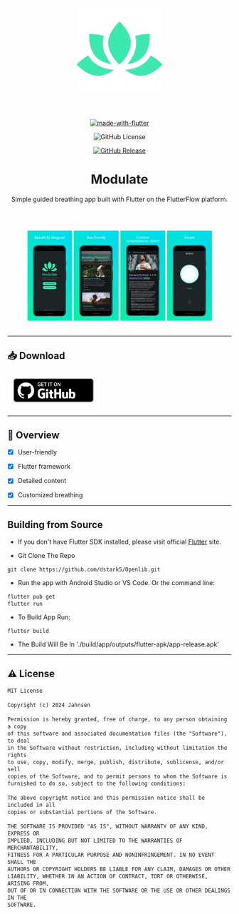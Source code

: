 <div align="center">

<img width="192" height="192" src="android/app/src/main/res/mipmap-xxxhdpi/round_launcher.png" align="center" alt="">

<br></br>

[![made-with-flutter](https://img.shields.io/badge/Made%20with-Flutter-4361ee.svg?style=for-the-badge&labelColor=1c2427&color=3be8b0)](https://flutter.dev/)

![GitHub License](https://img.shields.io/github/license/piupnoin928/Modulate?style=for-the-badge&labelColor=1c2427&color=3be8b0)

[![GitHub Release](https://img.shields.io/github/v/release/piupnoin928/Modulate?style=for-the-badge&labelColor=1c2427&color=3be8b0)](https://github.com/piupnoin928/Modulate/releases/)

# Modulate

Simple guided breathing app built with Flutter on the FlutterFlow platform.

<br></br>

</div>

<div align="left">

<div align="center">

  <img src="metadata/images/screenshots/app-titlescreen.png" width="20%" alt=""/>

  <img src="metadata/images/screenshots/app-secondscreen.png" width="20%" alt=""/>

  <img src="metadata/images/screenshots/app-thirdscreen.png" width="20%" alt=""/>

  <img src="metadata/images/screenshots/app-fourthscreen.png" width="20%" alt=""/>

</div>

<br>

</div>

---

## 📥 Download

[<img src="metadata/images/icons/github.png" alt="Get it on GitHub" height="80">](https://github.com/piupnoin928/Modulate/releases/)

---

## 📝 Overview

- [x] User-friendly

- [x] Flutter framework

- [x] Detailed content

- [x] Customized breathing

---

## Building from Source

- If you don't have Flutter SDK installed, please visit official [Flutter](https://flutter.dev) site.

- Git Clone The Repo

```
git clone https://github.com/dstark5/Openlib.git
```

- Run the app with Android Studio or VS Code. Or the command line:

```
flutter pub get
flutter run
```

- To Build App Run:
```
flutter build
```
- The Build Will Be In './build/app/outputs/flutter-apk/app-release.apk'

---

## ⚠️ License

    MIT License
    
    Copyright (c) 2024 Jahnsen
    
    Permission is hereby granted, free of charge, to any person obtaining a copy
    of this software and associated documentation files (the "Software"), to deal
    in the Software without restriction, including without limitation the rights
    to use, copy, modify, merge, publish, distribute, sublicense, and/or sell
    copies of the Software, and to permit persons to whom the Software is
    furnished to do so, subject to the following conditions:
    
    The above copyright notice and this permission notice shall be included in all
    copies or substantial portions of the Software.
    
    THE SOFTWARE IS PROVIDED "AS IS", WITHOUT WARRANTY OF ANY KIND, EXPRESS OR
    IMPLIED, INCLUDING BUT NOT LIMITED TO THE WARRANTIES OF MERCHANTABILITY,
    FITNESS FOR A PARTICULAR PURPOSE AND NONINFRINGEMENT. IN NO EVENT SHALL THE
    AUTHORS OR COPYRIGHT HOLDERS BE LIABLE FOR ANY CLAIM, DAMAGES OR OTHER
    LIABILITY, WHETHER IN AN ACTION OF CONTRACT, TORT OR OTHERWISE, ARISING FROM,
    OUT OF OR IN CONNECTION WITH THE SOFTWARE OR THE USE OR OTHER DEALINGS IN THE
    SOFTWARE.

